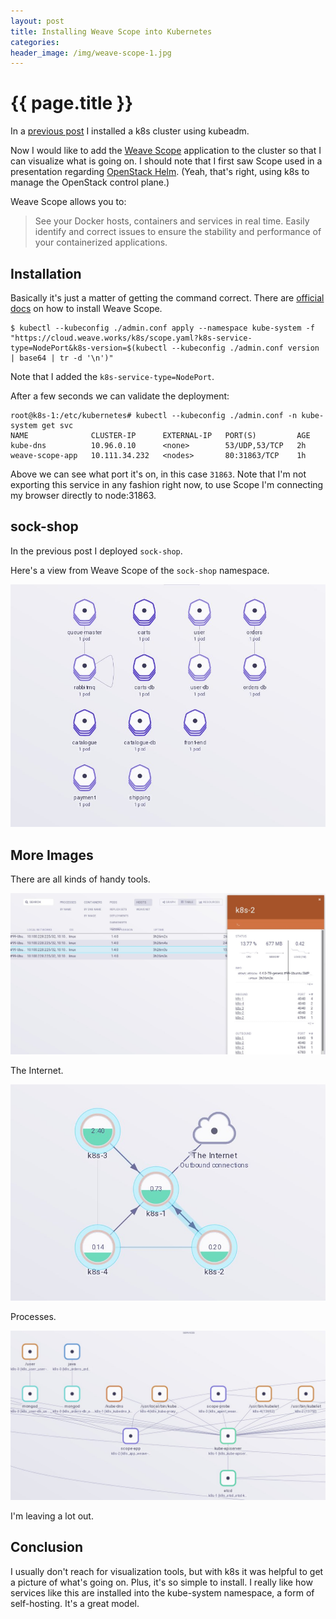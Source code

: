 ```yaml
---
layout: post
title: Installing Weave Scope into Kubernetes
categories:
header_image: /img/weave-scope-1.jpg
---
```


# {{ page.title }}

In a [previous post](/2017/06/02/kubeadm-openstack.html) I installed a k8s cluster using kubeadm.

Now I would like to add the [Weave Scope](https://www.weave.works/oss/scope/) application to the cluster so that I can visualize what is going on. I should note that I first saw Scope used in a presentation regarding [OpenStack Helm](https://www.youtube.com/watch?v=9-EgvlJ0dvY). (Yeah, that's right, using k8s to manage the OpenStack control plane.)

Weave Scope allows you to:

>See your Docker hosts, containers and services in real time. Easily identify and correct issues to ensure the stability and performance of your containerized applications.

## Installation

Basically it's just a matter of getting the command correct. There are [official docs](https://www.weave.works/docs/scope/latest/installing/#k8s) on how to install Weave Scope.

```
$ kubectl --kubeconfig ./admin.conf apply --namespace kube-system -f "https://cloud.weave.works/k8s/scope.yaml?k8s-service-type=NodePort&k8s-version=$(kubectl --kubeconfig ./admin.conf version | base64 | tr -d '\n')"
```

Note that I added the `k8s-service-type=NodePort`.

After a few seconds we can validate the deployment:

```
root@k8s-1:/etc/kubernetes# kubectl --kubeconfig ./admin.conf -n kube-system get svc
NAME              CLUSTER-IP      EXTERNAL-IP   PORT(S)         AGE
kube-dns          10.96.0.10      <none>        53/UDP,53/TCP   2h
weave-scope-app   10.111.34.232   <nodes>       80:31863/TCP    1h
```

Above we can see what port it's on, in this case `31863`. Note that I'm not exporting this service in any fashion right now, to use Scope I'm connecting my browser directly to node:31863.

## sock-shop

In the previous post I deployed `sock-shop`.

Here's a view from Weave Scope of the `sock-shop` namespace.

![sock shop weave](/img/weave-scope-2.jpg)

## More Images

There are all kinds of handy tools.

![sock shop weave](/img/weave-scope-3.jpg)

The Internet.

![sock shop weave](/img/weave-scope-4.jpg)

Processes.

![sock shop weave](/img/weave-scope-5.jpg)

I'm leaving a lot out.

## Conclusion

I usually don't reach for visualization tools, but with k8s it was helpful to get a picture of what's going on. Plus, it's so simple to install. I really like how services like this are installed into the kube-system namespace, a form of self-hosting. It's a great model.
